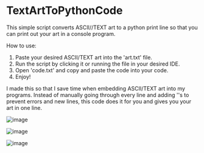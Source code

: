 # TextArtToPythonCode
This simple script converts ASCII//TEXT art to a python print line so that you can print out your art in a console program.

How to use:
1. Paste your desired ASCII/TEXT art into the 'art.txt' file.
2. Run the script by clicking it or running the file in your desired IDE.
3. Open 'code.txt' and copy and paste the code into your code.
4. Enjoy!


I made this so that I save time when embedding ASCII/TEXT art into my programs. Instead of manually going through every line and adding '\'s to prevent errors and new lines, this code does it for you and gives you your art in one line.

![image](https://user-images.githubusercontent.com/78381391/118833286-3dc95f80-b8b9-11eb-8ddc-71bd7306a948.png)

![image](https://user-images.githubusercontent.com/78381391/118833454-5afe2e00-b8b9-11eb-9134-de956a21d3cb.png)

![image](https://user-images.githubusercontent.com/78381391/118833485-60f40f00-b8b9-11eb-976a-4eede0f57bad.png)



